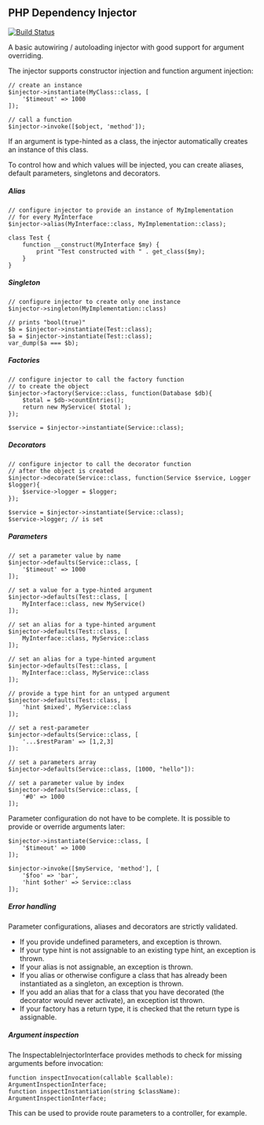 PHP Dependency Injector
-----------------------

[![Build Status](https://api.travis-ci.org/timostamm/injector.png)](https://travis-ci.org/timostamm/injector)


A basic autowiring / autoloading injector with good support for argument overriding. 



The injector supports constructor injection and function argument injection:

    // create an instance
    $injector->instantiate(MyClass::class, [
        '$timeout' => 1000
    ]);
    
    // call a function
    $injector->invoke([$object, 'method']);

If an argument is type-hinted as a class, the injector automatically creates 
an instance of this class. 

To control how and which values will be injected, you can create 
aliases, default parameters, singletons and decorators.


##### Alias

    // configure injector to provide an instance of MyImplementation 
    // for every MyInterface 
    $injector->alias(MyInterface::class, MyImplementation::class); 

    class Test {
        function __construct(MyInterface $my) {
            print "Test constructed with " . get_class($my);
        }
    }

##### Singleton

    // configure injector to create only one instance
    $injector->singleton(MyImplementation::class)
    
    // prints "bool(true)" 
    $b = $injector->instantiate(Test::class);
    $a = $injector->instantiate(Test::class);
    var_dump($a === $b); 


##### Factories

    // configure injector to call the factory function 
    // to create the object
    $injector->factory(Service::class, function(Database $db){
        $total = $db->countEntries();
        return new MyService( $total );
    });
    
    $service = $injector->instantiate(Service::class);

##### Decorators

    // configure injector to call the decorator function 
    // after the object is created
    $injector->decorate(Service::class, function(Service $service, Logger $logger){
        $service->logger = $logger;
    });
    
    $service = $injector->instantiate(Service::class);
    $service->logger; // is set


##### Parameters

    // set a parameter value by name
    $injector->defaults(Service::class, [
        '$timeout' => 1000
    ]);

    // set a value for a type-hinted argument
    $injector->defaults(Test::class, [
        MyInterface::class, new MyService()
    ]);

    // set an alias for a type-hinted argument
    $injector->defaults(Test::class, [
        MyInterface::class, MyService::class
    ]);

    // set an alias for a type-hinted argument
    $injector->defaults(Test::class, [
        MyInterface::class, MyService::class
    ]);

    // provide a type hint for an untyped argument
    $injector->defaults(Test::class, [
        'hint $mixed', MyService::class
    ]);

    // set a rest-parameter
    $injector->defaults(Service::class, [
        '...$restParam' => [1,2,3]
    ]):

    // set a parameters array
    $injector->defaults(Service::class, [1000, "hello"]):

    // set a parameter value by index
    $injector->defaults(Service::class, [
        '#0' => 1000
    ]);

Parameter configuration do not have to be complete. 
It is possible to provide or override arguments later:

    $injector->instantiate(Service::class, [
        '$timeout' => 1000
    ]);

    $injector->invoke([$myService, 'method'], [
        '$foo' => 'bar', 
        'hint $other' => Service::class
    ]);

##### Error handling

Parameter configurations, aliases and decorators are strictly validated.

- If you provide undefined parameters, and exception is thrown. 
- If your type hint is not assignable to an existing type hint, an exception is thrown.
- If your alias is not assignable, an exception is thrown. 
- If you alias or otherwise configure a class that has already been instantiated as a singleton, an exception is thrown. 
- If you add an alias that for a class that you have decorated (the decorator would never activate), an exception ist thrown.
- If your factory has a return type, it is checked that the return type is assignable.


##### Argument inspection

The InspectableInjectorInterface provides methods to check for missing 
arguments before invocation: 

    function inspectInvocation(callable $callable): ArgumentInspectionInterface;
    function inspectInstantiation(string $className): ArgumentInspectionInterface;

This can be used to provide route parameters to a controller, for example.


